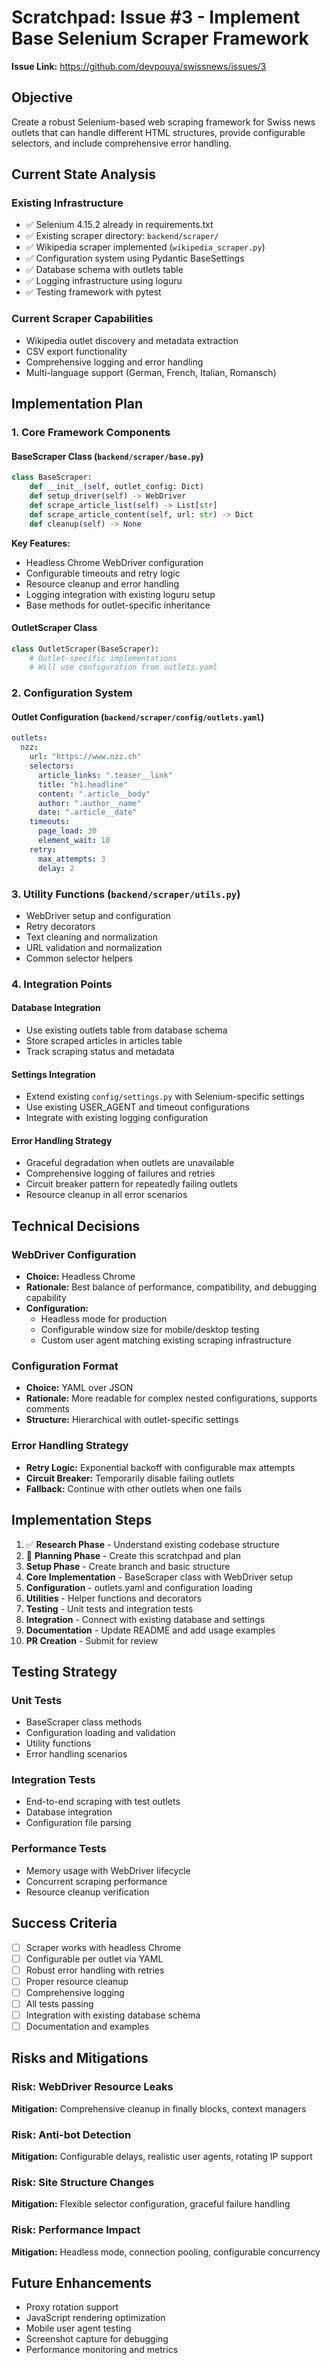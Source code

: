 # Scratchpad: Issue #3 - Implement Base Selenium Scraper Framework

**Issue Link:** https://github.com/devpouya/swissnews/issues/3

## Objective
Create a robust Selenium-based web scraping framework for Swiss news outlets that can handle different HTML structures, provide configurable selectors, and include comprehensive error handling.

## Current State Analysis

### Existing Infrastructure
- ✅ Selenium 4.15.2 already in requirements.txt
- ✅ Existing scraper directory: `backend/scraper/`
- ✅ Wikipedia scraper implemented (`wikipedia_scraper.py`)
- ✅ Configuration system using Pydantic BaseSettings
- ✅ Database schema with outlets table
- ✅ Logging infrastructure using loguru
- ✅ Testing framework with pytest

### Current Scraper Capabilities
- Wikipedia outlet discovery and metadata extraction
- CSV export functionality
- Comprehensive logging and error handling
- Multi-language support (German, French, Italian, Romansch)

## Implementation Plan

### 1. Core Framework Components

#### BaseScraper Class (`backend/scraper/base.py`)
```python
class BaseScraper:
    def __init__(self, outlet_config: Dict)
    def setup_driver(self) -> WebDriver
    def scrape_article_list(self) -> List[str]
    def scrape_article_content(self, url: str) -> Dict
    def cleanup(self) -> None
```

**Key Features:**
- Headless Chrome WebDriver configuration
- Configurable timeouts and retry logic
- Resource cleanup and error handling
- Logging integration with existing loguru setup
- Base methods for outlet-specific inheritance

#### OutletScraper Class
```python
class OutletScraper(BaseScraper):
    # Outlet-specific implementations
    # Will use configuration from outlets.yaml
```

### 2. Configuration System

#### Outlet Configuration (`backend/scraper/config/outlets.yaml`)
```yaml
outlets:
  nzz:
    url: "https://www.nzz.ch"
    selectors:
      article_links: ".teaser__link"
      title: "h1.headline"
      content: ".article__body"
      author: ".author__name"
      date: ".article__date"
    timeouts:
      page_load: 30
      element_wait: 10
    retry:
      max_attempts: 3
      delay: 2
```

### 3. Utility Functions (`backend/scraper/utils.py`)
- WebDriver setup and configuration
- Retry decorators
- Text cleaning and normalization
- URL validation and normalization
- Common selector helpers

### 4. Integration Points

#### Database Integration
- Use existing outlets table from database schema
- Store scraped articles in articles table
- Track scraping status and metadata

#### Settings Integration
- Extend existing `config/settings.py` with Selenium-specific settings
- Use existing USER_AGENT and timeout configurations
- Integrate with existing logging configuration

#### Error Handling Strategy
- Graceful degradation when outlets are unavailable
- Comprehensive logging of failures and retries
- Circuit breaker pattern for repeatedly failing outlets
- Resource cleanup in all error scenarios

## Technical Decisions

### WebDriver Configuration
- **Choice:** Headless Chrome
- **Rationale:** Best balance of performance, compatibility, and debugging capability
- **Configuration:**
  - Headless mode for production
  - Configurable window size for mobile/desktop testing
  - Custom user agent matching existing scraping infrastructure

### Configuration Format
- **Choice:** YAML over JSON
- **Rationale:** More readable for complex nested configurations, supports comments
- **Structure:** Hierarchical with outlet-specific settings

### Error Handling Strategy
- **Retry Logic:** Exponential backoff with configurable max attempts
- **Circuit Breaker:** Temporarily disable failing outlets
- **Fallback:** Continue with other outlets when one fails

## Implementation Steps

1. ✅ **Research Phase** - Understand existing codebase structure
2. 🔄 **Planning Phase** - Create this scratchpad and plan
3. **Setup Phase** - Create branch and basic structure
4. **Core Implementation** - BaseScraper class with WebDriver setup
5. **Configuration** - outlets.yaml and configuration loading
6. **Utilities** - Helper functions and decorators
7. **Testing** - Unit tests and integration tests
8. **Integration** - Connect with existing database and settings
9. **Documentation** - Update README and add usage examples
10. **PR Creation** - Submit for review

## Testing Strategy

### Unit Tests
- BaseScraper class methods
- Configuration loading and validation
- Utility functions
- Error handling scenarios

### Integration Tests
- End-to-end scraping with test outlets
- Database integration
- Configuration file parsing

### Performance Tests
- Memory usage with WebDriver lifecycle
- Concurrent scraping performance
- Resource cleanup verification

## Success Criteria
- [ ] Scraper works with headless Chrome
- [ ] Configurable per outlet via YAML
- [ ] Robust error handling with retries
- [ ] Proper resource cleanup
- [ ] Comprehensive logging
- [ ] All tests passing
- [ ] Integration with existing database schema
- [ ] Documentation and examples

## Risks and Mitigations

### Risk: WebDriver Resource Leaks
**Mitigation:** Comprehensive cleanup in finally blocks, context managers

### Risk: Anti-bot Detection
**Mitigation:** Configurable delays, realistic user agents, rotating IP support

### Risk: Site Structure Changes
**Mitigation:** Flexible selector configuration, graceful failure handling

### Risk: Performance Impact
**Mitigation:** Headless mode, connection pooling, configurable concurrency

## Future Enhancements
- Proxy rotation support
- JavaScript rendering optimization
- Mobile user agent testing
- Screenshot capture for debugging
- Performance monitoring and metrics
